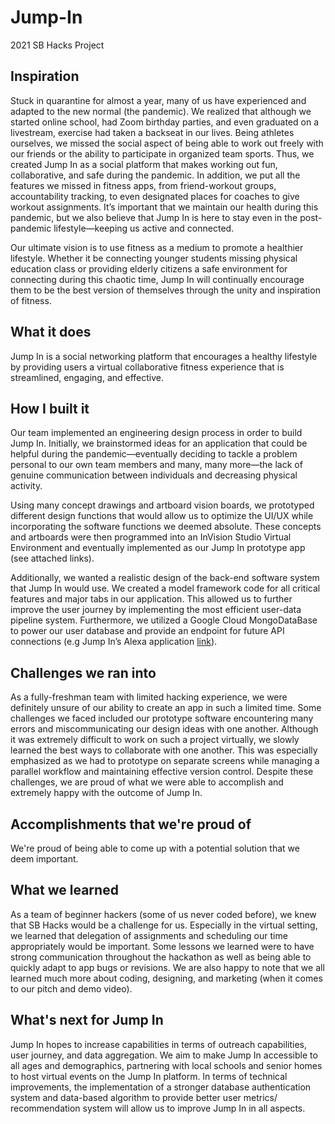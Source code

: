 # Jump-In
2021 SB Hacks Project

## Inspiration
Stuck in quarantine for almost a year, many of us have experienced and adapted to the new normal (the pandemic). We realized that although we started online school, had Zoom birthday parties, and even graduated on a livestream, exercise had taken a backseat in our lives. Being athletes ourselves, we missed the social aspect of being able to work out freely with our friends or the ability to participate in organized team sports. Thus, we created Jump In as a social platform that makes working out fun, collaborative, and safe during the pandemic. In addition, we put all the features we missed in fitness apps, from friend-workout groups, accountability tracking, to even designated places for coaches to give workout assignments. It’s important that we maintain our health during this pandemic, but we also believe that Jump In is here to stay even in the post-pandemic lifestyle—keeping us active and connected. 
 
Our ultimate vision is to use fitness as a medium to promote a healthier lifestyle. Whether it be connecting younger students missing physical education class or providing elderly citizens a safe environment for connecting during this chaotic time, Jump In will continually encourage them to be the best version of themselves through the unity and inspiration of fitness.

## What it does
Jump In is a social networking platform that encourages a healthy lifestyle by providing users a virtual collaborative fitness experience that is streamlined, engaging, and effective. 

## How I built it
Our team implemented an engineering design process in order to build Jump In. Initially, we brainstormed ideas for an application that could be helpful during the pandemic—eventually deciding to tackle a problem personal to our own team members and many, many more—the lack of genuine communication between individuals and decreasing physical activity. 
 
Using many concept drawings and artboard vision boards, we prototyped different design functions that would allow us to optimize the UI/UX while incorporating the software functions we deemed absolute. These concepts and artboards were then programmed into an InVision Studio Virtual Environment and eventually implemented as our Jump In prototype app (see attached links). 
 
Additionally, we wanted a realistic design of the back-end software system that Jump In would use. We created a model framework code for all critical features and major tabs in our application. This allowed us to further improve the user journey by implementing the most efficient user-data pipeline system. Furthermore, we utilized a Google Cloud MongoDataBase to power our user database and provide an endpoint for future API connections (e.g Jump In’s Alexa application [link](XXX)).

## Challenges we ran into
As a fully-freshman team with limited hacking experience, we were definitely unsure of our ability to create an app in such a limited time. Some challenges we faced included our prototype software encountering many errors and miscommunicating our design ideas with one another. Although it was extremely difficult to work on such a project virtually, we slowly learned the best ways to collaborate with one another. This was especially emphasized as we had to prototype on separate screens while managing a parallel workflow and maintaining effective version control. Despite these challenges, we are proud of what we were able to accomplish and extremely happy with the outcome of Jump In. 

## Accomplishments that we're proud of
We're proud of being able to come up with a potential solution that we deem important.

## What we learned
As a team of beginner hackers (some of us never coded before), we knew that SB Hacks would be a challenge for us. Especially in the virtual setting, we learned that delegation of assignments and scheduling our time appropriately would be important. Some lessons we learned were to have strong communication throughout the hackathon as well as being able to quickly adapt to app bugs or revisions. We are also happy to note that we all learned much more about coding, designing, and marketing (when it comes to our pitch and demo video). 

## What's next for Jump In
Jump In hopes to increase capabilities in terms of outreach capabilities, user journey, and data aggregation. We aim to make Jump In accessible to all ages and demographics, partnering with local schools and senior homes to host virtual events on the Jump In platform. In terms of technical improvements, the implementation of a stronger database authentication system and data-based algorithm to provide better user metrics/ recommendation system will allow us to improve Jump In in all aspects.
